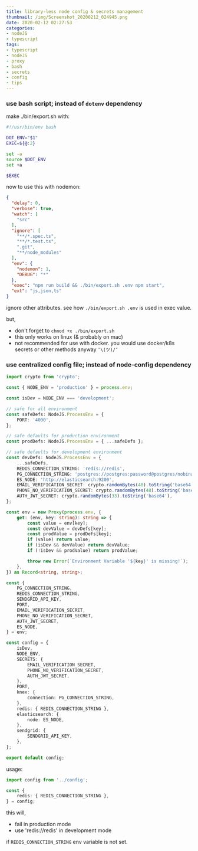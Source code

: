 ```yaml
---
title: library-less node config & secrets management
thumbnail: /img/Screenshot_20200212_024945.png
date: 2020-02-12 02:27:53
categories:
- nodeJS
- typescript
tags:
- typescript
- nodeJS
- proxy
- bash
- secrets
- config
- tips
---
```

### use bash script; instead of `dotenv` dependency
make ./bin/export.sh with:
``` bash
#!/usr/bin/env bash

DOT_ENV="$1"
EXEC=${@:2}

set -a
source $DOT_ENV
set +a

$EXEC
```
now to use this with nodemon:
``` json
{
  "delay": 0,
  "verbose": true,
  "watch": [
    "src"
  ],
  "ignore": [
    "**/*.spec.ts",
    "**/*.test.ts",
    ".git",
    "**/node_modules"
  ],
  "env": {
    "nodemon": 1,
    "DEBUG": "*"
  },
  "exec": "npm run build && ./bin/export.sh .env npm start",
  "ext": "js,json,ts"
}
```
ignore other attributes. see how `./bin/export.sh .env` is used in exec value.

but,
* don't forget to `chmod +x ./bin/export.sh`
* this only works on linux (& probably on mac)
* not recommended for use with docker. you would use docker/k8s secrets or other methods anyway `¯\(ツ)/¯`

### use centralized config file; instead of node-config dependency
``` typescript
import crypto from 'crypto';

const { NODE_ENV = 'production' } = process.env;

const isDev = NODE_ENV === 'development';

// safe for all environment
const safeDefs: NodeJS.ProcessEnv = {
    PORT: '4000',
};

// safe defaults for production environment
const prodDefs: NodeJS.ProcessEnv = { ...safeDefs };

// safe defaults for development environment
const devDefs: NodeJS.ProcessEnv = {
    ...safeDefs,
    REDIS_CONNECTION_STRING: 'redis://redis',
    PG_CONNECTION_STRING: 'postgres://postgres:password@postgres/nobinalo',
    ES_NODE: 'http://elasticsearch:9200',
    EMAIL_VERIFICATION_SECRET: crypto.randomBytes(48).toString('base64'),
    PHONE_NO_VERIFICATION_SECRET: crypto.randomBytes(48).toString('base64'),
    AUTH_JWT_SECRET: crypto.randomBytes(33).toString('base64'),
};

const env = new Proxy(process.env, {
    get: (env, key: string): string => {
        const value = env[key];
        const devValue = devDefs[key];
        const prodValue = prodDefs[key];
        if (value) return value;
        if (isDev && devValue) return devValue;
        if (!isDev && prodValue) return prodValue;

        throw new Error(`Environment Variable '${key}' is missing!`);
    },
}) as Record<string, string>;

const {
    PG_CONNECTION_STRING,
    REDIS_CONNECTION_STRING,
    SENDGRID_API_KEY,
    PORT,
    EMAIL_VERIFICATION_SECRET,
    PHONE_NO_VERIFICATION_SECRET,
    AUTH_JWT_SECRET,
    ES_NODE,
} = env;

const config = {
    isDev,
    NODE_ENV,
    SECRETS: {
        EMAIL_VERIFICATION_SECRET,
        PHONE_NO_VERIFICATION_SECRET,
        AUTH_JWT_SECRET,
    },
    PORT,
    knex: {
        connection: PG_CONNECTION_STRING,
    },
    redis: { REDIS_CONNECTION_STRING },
    elasticsearch: {
        node: ES_NODE,
    },
    sendgrid: {
        SENDGRID_API_KEY,
    },
};

export default config;
```
usage:
``` typescript
import config from '../config';

const {
    redis: { REDIS_CONNECTION_STRING },
} = config;
```
this will,

* fail in production mode
* use 'redis://redis' in development mode

if `REDIS_CONNECTION_STRING` env variable is not set. 
